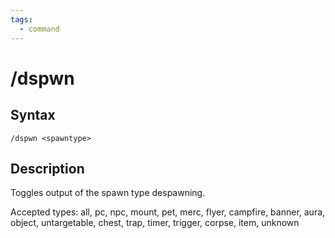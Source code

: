 ```yaml
---
tags:
  - command
---
```


# /dspwn

## Syntax

<!--cmd-syntax-start-->
```eqcommand
/dspwn <spawntype>
```
<!--cmd-syntax-end-->

## Description

<!--cmd-desc-start-->
Toggles output of the spawn type despawning.
<!--cmd-desc-end-->
Accepted types: all, pc, npc, mount, pet, merc, flyer, campfire, banner, aura, object, untargetable, chest, trap, timer, trigger, corpse, item, unknown
